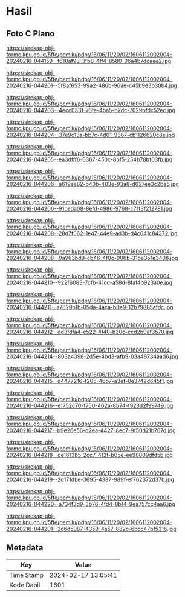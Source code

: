 # Hasil

## Foto C Plano

https://sirekap-obj-formc.kpu.go.id/5ffe/pemilu/pdpr/16/06/11/20/02/1606112002004-20240216-044159--f610af98-3fb8-4ff4-8580-96a4b7dcaee2.jpg

https://sirekap-obj-formc.kpu.go.id/5ffe/pemilu/pdpr/16/06/11/20/02/1606112002004-20240216-044201--5f8af653-99a2-486b-96ae-c45b9e3b30b4.jpg

https://sirekap-obj-formc.kpu.go.id/5ffe/pemilu/pdpr/16/06/11/20/02/1606112002004-20240216-044203--4ecc0331-76fe-4ba5-b2dc-7029bfdc52ec.jpg

https://sirekap-obj-formc.kpu.go.id/5ffe/pemilu/pdpr/16/06/11/20/02/1606112002004-20240216-044204--37e9c13a-bb7c-4d01-9387-cb1126620c8e.jpg

https://sirekap-obj-formc.kpu.go.id/5ffe/pemilu/pdpr/16/06/11/20/02/1606112002004-20240216-044205--ea3dfff6-6367-450c-8bf5-254b78bf03fb.jpg

https://sirekap-obj-formc.kpu.go.id/5ffe/pemilu/pdpr/16/06/11/20/02/1606112002004-20240216-044206--a619ee82-b40b-403e-93a8-d027ee3c2be5.jpg

https://sirekap-obj-formc.kpu.go.id/5ffe/pemilu/pdpr/16/06/11/20/02/1606112002004-20240216-044206--91beda08-8efd-4986-9768-c71f3f212781.jpg

https://sirekap-obj-formc.kpu.go.id/5ffe/pemilu/pdpr/16/06/11/20/02/1606112002004-20240216-044208--28d7f062-1e47-44e9-ad3b-d4c641c84372.jpg

https://sirekap-obj-formc.kpu.go.id/5ffe/pemilu/pdpr/16/06/11/20/02/1606112002004-20240216-044208--9a963bd9-cb46-4f0c-906b-31be351e3408.jpg

https://sirekap-obj-formc.kpu.go.id/5ffe/pemilu/pdpr/16/06/11/20/02/1606112002004-20240216-044210--922f6083-7cfb-41cd-a58d-8faf4b923a0e.jpg

https://sirekap-obj-formc.kpu.go.id/5ffe/pemilu/pdpr/16/06/11/20/02/1606112002004-20240216-044211--a7629b1b-05da-4aca-b0e9-12b79885afdc.jpg

https://sirekap-obj-formc.kpu.go.id/5ffe/pemilu/pdpr/16/06/11/20/02/1606112002004-20240216-044212--dd3fdfa4-c522-4f40-b30c-ccd2b0af3570.jpg

https://sirekap-obj-formc.kpu.go.id/5ffe/pemilu/pdpr/16/06/11/20/02/1606112002004-20240216-044214--803a4398-2d5e-4bd3-afb9-03a48734aad6.jpg

https://sirekap-obj-formc.kpu.go.id/5ffe/pemilu/pdpr/16/06/11/20/02/1606112002004-20240216-044215--d4477216-f205-46b7-a3ef-8e3742d645f1.jpg

https://sirekap-obj-formc.kpu.go.id/5ffe/pemilu/pdpr/16/06/11/20/02/1606112002004-20240216-044216--e1752c70-f750-462a-8b74-f923d2f99749.jpg

https://sirekap-obj-formc.kpu.go.id/5ffe/pemilu/pdpr/16/06/11/20/02/1606112002004-20240216-044217--b9e26e56-d2ea-4427-8ec7-9f50d21b767d.jpg

https://sirekap-obj-formc.kpu.go.id/5ffe/pemilu/pdpr/16/06/11/20/02/1606112002004-20240216-044218--de1613b5-2cc7-412f-b05e-ee90009dfd5b.jpg

https://sirekap-obj-formc.kpu.go.id/5ffe/pemilu/pdpr/16/06/11/20/02/1606112002004-20240216-044219--2d171dbe-3695-4387-989f-ef762372d37b.jpg

https://sirekap-obj-formc.kpu.go.id/5ffe/pemilu/pdpr/16/06/11/20/02/1606112002004-20240216-044220--a734f3d9-3b76-4fd4-8b14-9ea757cc4aa6.jpg

https://sirekap-obj-formc.kpu.go.id/5ffe/pemilu/pdpr/16/06/11/20/02/1606112002004-20240216-044201--2c6d5987-4359-4a57-882c-6bcc47bf5316.jpg


## Metadata

| Key        | Value               |
| ---------- | ------------------- |
| Time Stamp | 2024-02-17 13:05:41 |
| Kode Dapil | 1601                |



